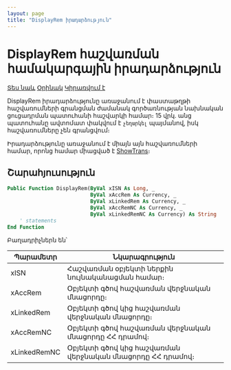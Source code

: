 ```yaml
---
layout: page
title: "DisplayRem իրադարձություն"
---
```


# DisplayRem հաշվառման համակարգային իրադարձություն

[Տես նաև](DisplayFact.md) [Օրինակ](../Examples/E_DisplayRem.md) [Կիրառվում է](../Defs/Accounting.md)

DisplayRem իրադարձությունը առաջանում է փաստաթղթի հաշվառումների գրանցման ժամանակ գործառնության նախնական ցուցադրման պատուհանի հաշվարկի համար։ 15 վրկ. անց պատուհանը ավտոմատ փակվում է `չեղարկել` պայմանով, իսկ հաշվառումները չեն գրանցվում։ 

Իրադարձությունը առաջանում է միայն այն հաշվառումների համար, որոնց համար միացված է [ShowTrans](../Functions/Functions/AccManagement/ShowTrans.html)։

## Շարահյուսություն

``` vb
Public Function DisplayRem(ByVal xISN As Long, _
                           ByVal xAccRem As Currency, _
                           ByVal xLinkedRem As Currency, _
                           ByVal xAccRemNC As Currency, _
                           ByVal xLinkedRemNC As Currency) As String
    ' statements
End Function
```

Բաղադրիչներն են՝

| Պարամետր | Նկարագրություն |
|--|--|
| xISN | Հաշվառման օբյեկտի ներքին նույնականացման համար։ |
| xAccRem | Օբյեկտի գծով հաշվառման վերջնական մնացորդը։ |
| xLinkedRem | Օբյեկտի գծով կից հաշվառման վերջնական մնացորդը։ |
| xAccRemNC | Օբյեկտի գծով հաշվառման վերջնական մնացորդը ՀՀ դրամով։  |
| xLinkedRemNC | Օբյեկտի գծով կից հաշվառման վերջնական մնացորդը ՀՀ դրամով։ |
